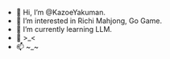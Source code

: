 - 👋 Hi, I’m @KazoeYakuman.
- 👀 I’m interested in Richi Mahjong, Go Game.
- 🌱 I’m currently learning LLM.
- 💞️ >_<
- 📫 ~_~

<!---
KazoeYakuman/KazoeYakuman is a ✨ special ✨ repository because its `README.md` (this file) appears on your GitHub profile.
You can click the Preview link to take a look at your changes.
--->
